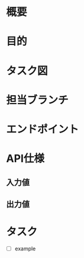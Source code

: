<!-- 全てを埋めなくても大丈夫です -->

# 概要

# 目的

# タスク図

# 担当ブランチ

# エンドポイント

# API仕様

## 入力値

## 出力値

# タスク
- [ ] example